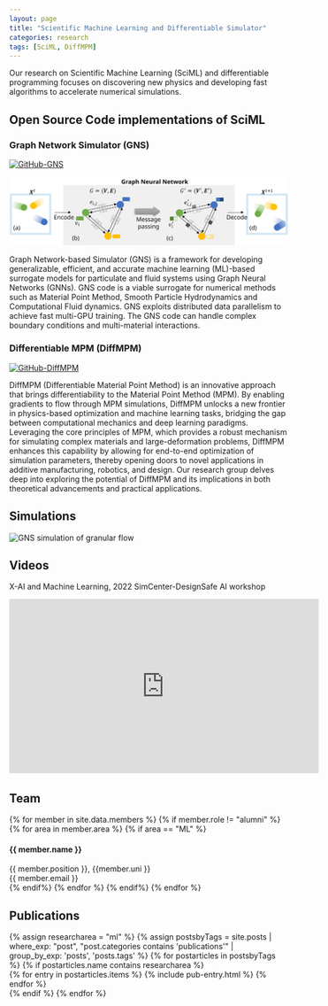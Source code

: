 ```yaml
---
layout: page
title: "Scientific Machine Learning and Differentiable Simulator"
categories: research
tags: [SciML, DiffMPM]
---
```


Our research on Scientific Machine Learning (SciML) and differentiable programming focuses on discovering new physics and developing fast algorithms to accelerate numerical simulations.


## Open Source Code implementations of SciML
 
### Graph Network Simulator (GNS)

[![GitHub-GNS](https://img.shields.io/badge/Open_in-GitHub-blue?logo=github)](https://www.github.com/geoelements/gns) 

![GNS](gns.svg)

Graph Network-based Simulator (GNS) is a framework for developing generalizable, efficient, and accurate machine learning (ML)-based surrogate models for particulate and fluid systems using Graph Neural Networks (GNNs). GNS code is a viable surrogate for numerical methods such as Material Point Method, Smooth Particle Hydrodynamics and Computational Fluid dynamics. GNS exploits distributed data parallelism to achieve fast multi-GPU training. The GNS code can handle complex boundary conditions and multi-material interactions.


### Differentiable MPM (DiffMPM) 

[![GitHub-DiffMPM](https://img.shields.io/badge/Open_in-GitHub-blue?logo=github)](https://www.github.com/geoelements/diffmpm) 

DiffMPM (Differentiable Material Point Method) is an innovative approach that brings differentiability to the Material Point Method (MPM). By enabling gradients to flow through MPM simulations, DiffMPM unlocks a new frontier in physics-based optimization and machine learning tasks, bridging the gap between computational mechanics and deep learning paradigms. Leveraging the core principles of MPM, which provides a robust mechanism for simulating complex materials and large-deformation problems, DiffMPM enhances this capability by allowing for end-to-end optimization of simulation parameters, thereby opening doors to novel applications in additive manufacturing, robotics, and design. Our research group delves deep into exploring the potential of DiffMPM and its implications in both theoretical advancements and practical applications.

## Simulations

![GNS simulation of granular flow](https://raw.githubusercontent.com/geoelements/gns/main/docs/img/rollout_0.gif)

## Videos
X-AI and Machine Learning, 2022 SimCenter-DesignSafe AI workshop
<iframe width="560" height="315" src="https://www.youtube.com/embed/NO8D_vyFzBE" title="YouTube video player" frameborder="0" allow="accelerometer; autoplay; clipboard-write; encrypted-media; gyroscope; picture-in-picture" allowfullscreen></iframe>

## Team
<!-- Team filled from _data/members.yaml-->
   <div class="team">
    {% for member in site.data.members %}
      {% if member.role != "alumni" %}
        {% for area in member.area %}
          {% if area == "ML" %}
            <div class="user">
              <div class="userimg" style="background-image:url('{{ site.baseurl }}/images/geoelements/team/{{ member.image }}')">
              </div>
              <h4>{{ member.name }}</h4>	
              {{ member.position }}, {{member.uni }}<br/>
    <a h   ref="mailto:{{ member.email }}">{{ member.email }}</a>
            </div>
          {% endif%}
        {% endfor %}
      {% endif%}
    {% endfor %}
   </div>
<!-- End team -->

## Publications
<!-- Publications filled automatically -->
<div class="publications">
{% assign researcharea = "ml" %}
{% assign postsbyTags = site.posts | where_exp: "post", "post.categories contains 'publications'" |
group_by_exp:
'posts', 'posts.tags' %}
{% for postarticles in postsbyTags %}
  {% if postarticles.name contains researcharea %}
    <div class="entries-{{ page.entries_layout | default: 'list' }}">
    {% for entry in postarticles.items %}
      {% include pub-entry.html %}
    {% endfor %}
    </div>
  {% endif %}
{% endfor %}
</div>